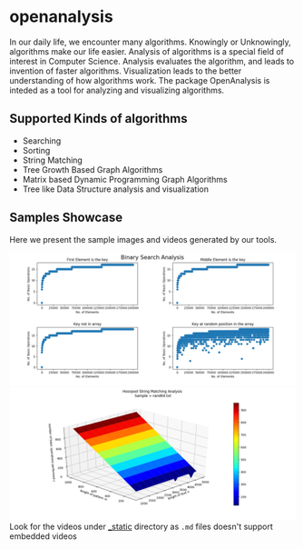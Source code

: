 # openanalysis
In our daily life, we encounter many algorithms. Knowingly or Unknowingly, algorithms make our life easier. Analysis of algorithms is a special field of interest in Computer Science. Analysis evaluates the algorithm, and leads to invention of faster algorithms. Visualization leads to the better understanding of how algorithms work. The package OpenAnalysis is inteded as a tool for analyzing and visualizing algorithms.

## Supported Kinds of algorithms

- Searching
- Sorting
- String Matching
- Tree Growth Based Graph Algorithms
- Matrix based Dynamic Programming Graph Algorithms
- Tree like Data Structure analysis and visualization

## Samples Showcase
Here we present the sample images and videos generated by our tools.

![Binary Search](https://github.com/OpenWeavers/openanalysis/blob/gh-pages/_static/bs.png)
![Horspool String Matching Algorithm](https://github.com/OpenWeavers/openanalysis/blob/gh-pages/_static/hp.png)
Look for the videos under [_static](https://github.com/OpenWeavers/openanalysis/blob/gh-pages/_static) directory as `.md` files doesn't support embedded videos
